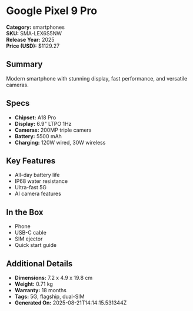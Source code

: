 # Google Pixel 9 Pro
**Category:** smartphones  
**SKU:** SMA-LEX6S5NW  
**Release Year:** 2025  
**Price (USD):** $1129.27

## Summary
Modern smartphone with stunning display, fast performance, and versatile cameras.

## Specs
- **Chipset:** A18 Pro
- **Display:** 6.9" LTPO 1Hz
- **Cameras:** 200MP triple camera
- **Battery:** 5500 mAh
- **Charging:** 120W wired, 30W wireless

## Key Features
- All-day battery life
- IP68 water resistance
- Ultra-fast 5G
- AI camera features

## In the Box
- Phone
- USB-C cable
- SIM ejector
- Quick start guide

## Additional Details
- **Dimensions:** 7.2 x 4.9 x 19.8 cm
- **Weight:** 0.71 kg
- **Warranty:** 18 months
- **Tags:** 5G, flagship, dual-SIM
- **Generated On:** 2025-08-21T14:14:15.531344Z